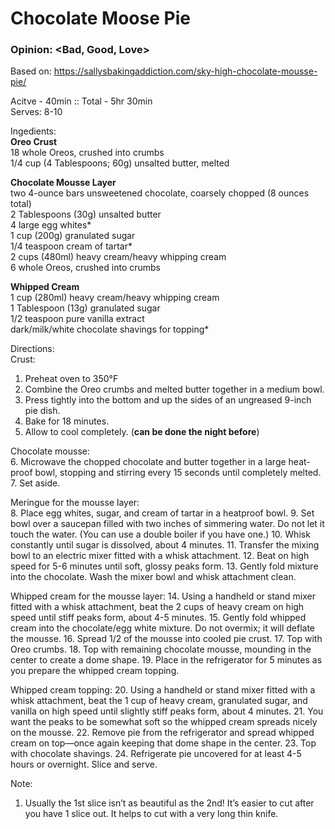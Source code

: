 # Chocolate Moose Pie
### Opinion: <Bad, Good, Love>

Based on: https://sallysbakingaddiction.com/sky-high-chocolate-mousse-pie/  

Acitve - 40min :: Total - 5hr 30min  
Serves:  8-10

Ingedients:  
__Oreo Crust__  
18 whole Oreos, crushed into crumbs  
1/4 cup (4 Tablespoons; 60g) unsalted butter, melted  

__Chocolate Mousse Layer__  
 two 4-ounce bars unsweetened chocolate, coarsely chopped (8 ounces total)  
2 Tablespoons (30g) unsalted butter  
4 large egg whites*  
1 cup (200g) granulated sugar  
1/4 teaspoon cream of tartar*  
2 cups (480ml) heavy cream/heavy whipping cream  
6 whole Oreos, crushed into crumbs  

__Whipped Cream__  
1 cup (280ml) heavy cream/heavy whipping cream  
1 Tablespoon (13g) granulated sugar  
1/2 teaspoon pure vanilla extract  
dark/milk/white chocolate shavings for topping*  

Directions:    
Crust:   
1. Preheat oven to 350°F 
2. Combine the Oreo crumbs and melted butter together in a medium bowl. 
3. Press tightly into the bottom and up the sides of an ungreased 9-inch pie dish. 
4. Bake for 18 minutes. 
5. Allow to cool completely. (**can be done the night before**)

Chocolate mousse:   
6. Microwave the chopped chocolate and butter together in a large heat-proof bowl, stopping and stirring every 15 seconds until completely melted. 
7. Set aside.

Meringue for the mousse layer:   
8. Place egg whites, sugar, and cream of tartar in a heatproof bowl. 
9. Set bowl over a saucepan filled with two inches of simmering water. Do not let it touch the water. (You can use a double boiler if you have one.) 
10. Whisk constantly until sugar is dissolved, about 4 minutes. 
11. Transfer the mixing bowl to an electric mixer fitted with a whisk attachment. 
12. Beat on high speed for 5-6 minutes until soft, glossy peaks form. 
13. Gently fold mixture into the chocolate. Wash the mixer bowl and whisk attachment clean.

Whipped cream for the mousse layer: 
14. Using a handheld or stand mixer fitted with a whisk attachment, beat the 2 cups of heavy cream on high speed until stiff peaks form, about 4-5 minutes.
15. Gently fold whipped cream into the chocolate/egg white mixture. Do not overmix; it will deflate the mousse. 
16. Spread 1/2 of the mousse into cooled pie crust. 
17. Top with Oreo crumbs. 
18. Top with remaining chocolate mousse, mounding in the center to create a dome shape. 
19. Place in the refrigerator for 5 minutes as you prepare the whipped cream topping.

Whipped cream topping: 
20. Using a handheld or stand mixer fitted with a whisk attachment, beat the 1 cup of heavy cream, granulated sugar, and vanilla on high speed until slightly stiff peaks form, about 4 minutes. 
21. You want the peaks to be somewhat soft so the whipped cream spreads nicely on the mousse. 
22. Remove pie from the refrigerator and spread whipped cream on top—once again keeping that dome shape in the center.
23. Top with chocolate shavings.
24. Refrigerate pie uncovered for at least 4-5 hours or overnight. Slice and serve. 

Note:
1. Usually the 1st slice isn’t as beautiful as the 2nd! It’s easier to cut after you have 1 slice out. It helps to cut with a very long thin knife.
